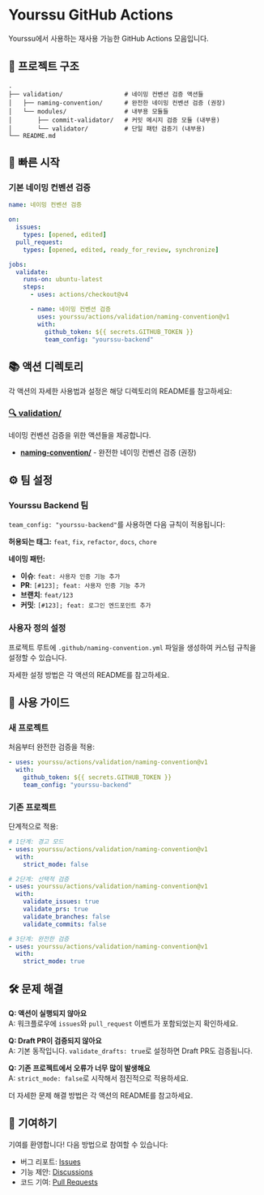# Yourssu GitHub Actions

Yourssu에서 사용하는 재사용 가능한 GitHub Actions 모음입니다.

## 📁 프로젝트 구조

```
.
├── validation/                 # 네이밍 컨벤션 검증 액션들
│   ├── naming-convention/      # 완전한 네이밍 컨벤션 검증 (권장)
│   └── modules/                # 내부용 모듈들
│       ├── commit-validator/   # 커밋 메시지 검증 모듈 (내부용)
│       └── validator/          # 단일 패턴 검증기 (내부용)
└── README.md
```

## 🚀 빠른 시작

### 기본 네이밍 컨벤션 검증

```yaml
name: 네이밍 컨벤션 검증

on:
  issues:
    types: [opened, edited]
  pull_request:
    types: [opened, edited, ready_for_review, synchronize]

jobs:
  validate:
    runs-on: ubuntu-latest
    steps:
      - uses: actions/checkout@v4

      - name: 네이밍 컨벤션 검증
        uses: yourssu/actions/validation/naming-convention@v1
        with:
          github_token: ${{ secrets.GITHUB_TOKEN }}
          team_config: "yourssu-backend"
```

## 📚 액션 디렉토리

각 액션의 자세한 사용법과 설정은 해당 디렉토리의 README를 참고하세요:

### [🔍 validation/](./validation/)

네이밍 컨벤션 검증을 위한 액션들을 제공합니다.

- **[naming-convention/](./validation/naming-convention/)** - 완전한 네이밍 컨벤션 검증 (권장)

## ⚙️ 팀 설정

### Yourssu Backend 팀

`team_config: "yourssu-backend"`를 사용하면 다음 규칙이 적용됩니다:

**허용되는 태그:** `feat`, `fix`, `refactor`, `docs`, `chore`

**네이밍 패턴:**

- **이슈**: `feat: 사용자 인증 기능 추가`
- **PR**: `[#123]; feat: 사용자 인증 기능 추가`
- **브랜치**: `feat/123`
- **커밋**: `[#123]; feat: 로그인 엔드포인트 추가`

### 사용자 정의 설정

프로젝트 루트에 `.github/naming-convention.yml` 파일을 생성하여 커스텀 규칙을 설정할 수 있습니다.

자세한 설정 방법은 각 액션의 README를 참고하세요.

## 📖 사용 가이드

### 새 프로젝트

처음부터 완전한 검증을 적용:

```yaml
- uses: yourssu/actions/validation/naming-convention@v1
  with:
    github_token: ${{ secrets.GITHUB_TOKEN }}
    team_config: "yourssu-backend"
```

### 기존 프로젝트

단계적으로 적용:

```yaml
# 1단계: 경고 모드
- uses: yourssu/actions/validation/naming-convention@v1
  with:
    strict_mode: false

# 2단계: 선택적 검증
- uses: yourssu/actions/validation/naming-convention@v1
  with:
    validate_issues: true
    validate_prs: true
    validate_branches: false
    validate_commits: false

# 3단계: 완전한 검증
- uses: yourssu/actions/validation/naming-convention@v1
  with:
    strict_mode: true
```

## 🛠️ 문제 해결

**Q: 액션이 실행되지 않아요**  
A: 워크플로우에 `issues`와 `pull_request` 이벤트가 포함되었는지 확인하세요.

**Q: Draft PR이 검증되지 않아요**  
A: 기본 동작입니다. `validate_drafts: true`로 설정하면 Draft PR도 검증됩니다.

**Q: 기존 프로젝트에서 오류가 너무 많이 발생해요**  
A: `strict_mode: false`로 시작해서 점진적으로 적용하세요.

더 자세한 문제 해결 방법은 각 액션의 README를 참고하세요.

## 🤝 기여하기

기여를 환영합니다! 다음 방법으로 참여할 수 있습니다:

- 버그 리포트: [Issues](https://github.com/yourssu/actions/issues)
- 기능 제안: [Discussions](https://github.com/yourssu/actions/discussions)
- 코드 기여: [Pull Requests](https://github.com/yourssu/actions/pulls)
